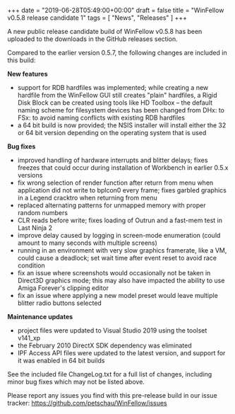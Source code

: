 +++
date = "2019-06-28T05:49:00+00:00"
draft = false
title = "WinFellow v0.5.8 release candidate 1"
tags = [ "News", "Releases" ]
+++

A new public release candidate build of WinFellow v0.5.8 has been uploaded to the downloads in the GitHub releases section.

Compared to the earlier version 0.5.7, the following changes are included in this build:

**New features**

- support for RDB hardfiles was implemented; while creating a new hardfile from the WinFellow GUI still creates "plain" hardfiles, a Rigid Disk Block can be created using tools like HD Toolbox
  – the default naming scheme for filesystem devices has been changed from DHx: to FSx: to avoid naming conflicts with existing RDB hardfiles
- a 64 bit build is now provided; the NSIS installer will install either the 32 or 64 bit version depending on the operating system that is used

**Bug fixes**

-  improved handling of hardware interrupts and blitter delays; fixes freezes that could occur during installation of Workbench in earlier 0.5.x versions
-  fix wrong selection of render function after return from menu when application did not write to bplcon0 every frame; fixes garbled graphics in a Legend cracktro when returning from menu
-  replaced alternating patterns for unmapped memory with proper random numbers
-  CLR reads before write; fixes loading of Outrun and a fast-mem test in Last Ninja 2
-  improve delay caused by logging in screen-mode enumeration (could amount to many seconds with multiple screens)
-  running in an environment with very slow graphics framerate, like a VM, could cause a deadlock; set wait time after event reset to avoid race condition
-  fix an issue where screenshots would occasionally not be taken in Direct3D graphics mode; this may also have impacted the ability to use Amiga Forever's clipping editor
-  fix an issue where applying a new model preset would leave multiple blitter radio buttons selected

**Maintenance updates**

-  project files were updated to Visual Studio 2019 using the toolset v141_xp
-  the February 2010 DirectX SDK dependency was eliminated
-  IPF Access API files were updated to the latest version, and support for it was enabled in 64 bit builds

See the included file ChangeLog.txt for a full list of changes, including minor bug fixes which may not be listed above.

Please report any issues you find with this pre-release build in our issue tracker: https://github.com/petschau/WinFellow/issues